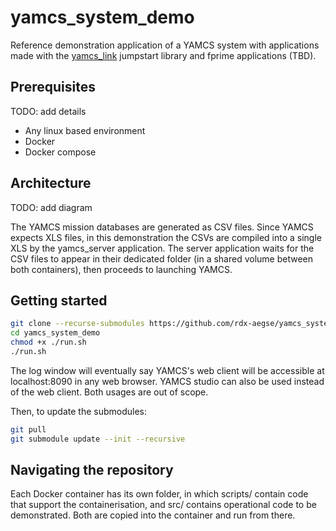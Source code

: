 # yamcs_system_demo

Reference demonstration application of a YAMCS system with applications made with the [yamcs_link](https://github.com/rdx-aegse/yamcs_link) jumpstart library and fprime applications (TBD). 

## Prerequisites
 
TODO: add details
- Any linux based environment
- Docker
- Docker compose

## Architecture

TODO: add diagram

The YAMCS mission databases are generated as CSV files. Since YAMCS expects XLS files, in this demonstration the CSVs are compiled into a single XLS by the yamcs_server application. The server application waits for the CSV files to appear in their dedicated folder (in a shared volume between both containers), then proceeds to launching YAMCS. 

## Getting started

```bash
git clone --recurse-submodules https://github.com/rdx-aegse/yamcs_system_demo
cd yamcs_system_demo
chmod +x ./run.sh
./run.sh
```

The log window will eventually say YAMCS's web client will be accessible at localhost:8090 in any web browser. 
YAMCS studio can also be used instead of the web client. Both usages are out of scope. 

Then, to update the submodules:
```bash
git pull
git submodule update --init --recursive
```
## Navigating the repository

Each Docker container has its own folder, in which scripts/ contain code that support the containerisation, and src/ contains operational code to be demonstrated. Both are copied into the container and run from there. 
